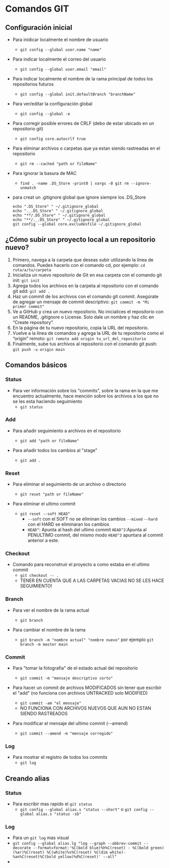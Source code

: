 # Comandos GIT

## Configuración inicial

- Para inidicar localmente el nombre de usuario

  - `git config --global user.name "name"`
- Para indicar localmente el correo del usuario

  - `git config --global user.email "email"`
- Para indicar localmente el nombre de la rama principal de todos los repositorios futuros

  - `git config --global init.defaultBranch "branchName"`
- Para ver/editar la configuración global

  - `git config --global -e`
- Para corregir posible errores de CRLF (debo de estar ubicado en un repositorio git)

  - `git config core.autocrlf true`
- Para eliminar archivos o carpetas que ya estan siendo rastreadas en el repositorio

  - `git rm --cached "path or fileName"`
- Para ignorar la basura de MAC

  - `find . -name .DS_Store -print0 | xargs -0 git rm --ignore-unmatch`
- para creat un .gitignore global que ignore siempre los .DS_Store

  ```
  echo ".DS_Store" " ~/.gitignore_global
  echo "._.DS_Store" " ~/.gitignore_global
  echo "**/.DS_Store" " ~/.gitignore_global
  echo "**/._.DS_Store" " ~/.gitignore_global
  git config --global core.excludesfile ~/.gitignore_global
  ```

## ¿Cómo subir un proyecto local a un repositorio nuevo?

1. Primero, navega a la carpeta que deseas subir utilizando la línea de comandos. Puedes hacerlo con el comando cd, por ejemplo:
   `cd ruta/a/tu/carpeta`
2. Inicializa un nuevo repositorio de Git en esa carpeta con el comando git init:
   `git init`
3. Agrega todos los archivos en la carpeta al repositorio con el comando git add:
   `git add .`
4. Haz un commit de los archivos con el comando git commit. Asegúrate de agregar un mensaje de commit descriptivo:
   `git commit -m "Mi primer commit"`
5. Ve a GitHub y crea un nuevo repositorio. No inicialices el repositorio con un README, .gitignore o License. Solo dale un nombre y haz clic en “Create repository”.
6. En la página de tu nuevo repositorio, copia la URL del repositorio.
7. Vuelve a la línea de comandos y agrega la URL de tu repositorio como el “origin” remoto:
   `git remote add origin tu_url_del_repositorio`
8. Finalmente, sube tus archivos al repositorio con el comando git push:
   `git push -u origin main`

## Comandos básicos

### Status

- Para ver información sobre los "commits", sobre la rama en la que me encuentro actualmente, hace mención sobre los archivos a los que no se les esta haciendo seguimiento
  - `git status`

### Add

- Para añadir seguimiento a archivos en el repositorio
  - `git add "path or fileName"`

- Para añadir todos los cambios al "stage"
  - `git add .`

### Reset

- Para eliminar el seguimiento de un archivo o directorio
  - `git reset "path or fileName"`
  
- Para eliminar el ultimo commit
  - `git reset --soft HEAD^`
    - `--soft` con el SOFT no se eliminan los cambios
      `--mixed`
      `--hard` con el HARD se eliminaran los cambios
    - `HEAD^`: Apunta al hash del ultimo commit
    `HEAD^2`:Apunta al PENULTIMO commit,
    del mismo modo `HEAD^3` apuntara al commit anterior a este.

### Checkout

- Comando para reconstruir el proyecto a como estaba en el ultimo commit
  - `git checkout -- .`
  - TENER EN CUENTA QUE A LAS CARPETAS VACIAS NO SE LES HACE SEGUIMIENTO!

### Branch

- Para ver el nombre de la rama actual
  - `git branch`

- Para cambiar el nombre de la rama
  - `git branch -m "nombre actual" "nombre nuevo"` por ejemplo `git branch -m master main`

### Commit

- Para "tomar la fotografia" de el estado actual del repositorio
  - `git commit -m "mensaje descriptivo corto"`
  
- Para hacer un commit de archivos MODIFICADOS sin tener que escribir el "add" (no funciona con archivos UNTRACKED solo MODIFIED)
  - `git commit -am "el mensaje"`
  - NO FUNCIONA CON ARCHIVOS NUEVOS QUE AUN NO ESTAN SIENDO RASTREADOS

- Para modificar el mensaje del ultimo commit (--amend)
  - `git commit --amend -m "mensaje corregido"`

### Log

- Para mostrar el registro de todos los commits
  - `git log`


## Creando alias

### Status

* Para escribir mas rapido el `git status`
  * `git config --global alias.s "status --short"` o `git config --global alias.s "status -sb"`

### Log

* Para un `git log` mas visual
* `git config --global alias.lg "log --graph --abbrev-commit --decorate --format=format:'%C(bold blue)%h%C(reset) - %C(bold green)(%ar)%C(reset) %C(white)%s%C(reset) %C(dim white)- %an%C(reset)%C(bold yellow)%d%C(reset)' --all"`
*
